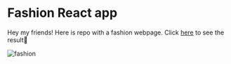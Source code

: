 # Fashion React app

Hey my friends! Here is repo with a fashion webpage. Click [here](https://ksalpern-fashion.vercel.app/) to see the result🚀

![fashion](https://drive.google.com/file/d/1AYdH9ZIOrRfrV7UhDLrXmHXzm_9bI9PC/view?usp=sharing)

